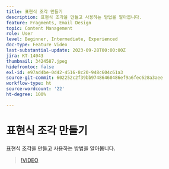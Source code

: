 ```yaml
---
title: 표현식 조각 만들기
description: 표현식 조각을 만들고 사용하는 방법을 알아봅니다.
feature: Fragments, Email Design
topic: Content Management
role: User
level: Beginner, Intermediate, Experienced
doc-type: Feature Video
last-substantial-update: 2023-09-28T00:00:00Z
jira: KT-14043
thumbnail: 3424587.jpeg
hidefromtoc: false
exl-id: e97ad4be-0d42-4516-8c20-948c604c61a3
source-git-commit: 602252c2f39bb97486460486ef9a6fec628a3aee
workflow-type: ht
source-wordcount: '22'
ht-degree: 100%

---
```


# 표현식 조각 만들기

표현식 조각을 만들고 사용하는 방법을 알아봅니다.

>[!VIDEO](https://video.tv.adobe.com/v/3438924/?learn=on&captions=kor)
